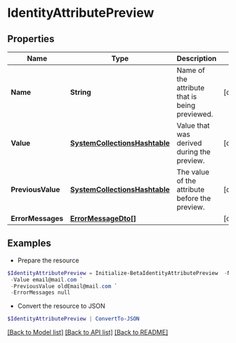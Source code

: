 # IdentityAttributePreview
## Properties

Name | Type | Description | Notes
------------ | ------------- | ------------- | -------------
**Name** | **String** | Name of the attribute that is being previewed. | [optional] 
**Value** | [**SystemCollectionsHashtable**](.md) | Value that was derived during the preview. | [optional] 
**PreviousValue** | [**SystemCollectionsHashtable**](.md) | The value of the attribute before the preview. | [optional] 
**ErrorMessages** | [**ErrorMessageDto[]**](ErrorMessageDto.md) |  | [optional] 

## Examples

- Prepare the resource
```powershell
$IdentityAttributePreview = Initialize-BetaIdentityAttributePreview  -Name email `
 -Value email@mail.com `
 -PreviousValue oldEmail@mail.com `
 -ErrorMessages null
```

- Convert the resource to JSON
```powershell
$IdentityAttributePreview | ConvertTo-JSON
```

[[Back to Model list]](../README.md#documentation-for-models) [[Back to API list]](../README.md#documentation-for-api-endpoints) [[Back to README]](../README.md)

